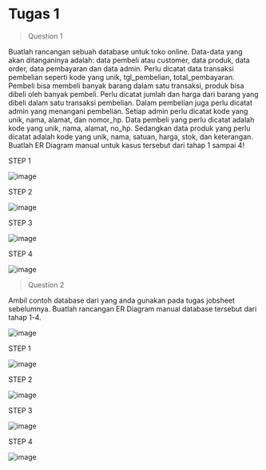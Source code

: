 <h1 class="code-line" data-line-start=0 data-line-end=1 ><a id="PRAKTIKUM 1"></a>Tugas 1</h1>


> Question 1

Buatlah rancangan sebuah database untuk toko online. Data-data yang akan ditanganinya adalah:
data pembeli atau customer, data produk, data order, data pembayaran dan data admin. Perlu dicatat data transaksi pembelian seperti kode yang unik, tgl_pembelian, total_pembayaran. Pembeli bisa membeli banyak barang dalam satu transaksi, produk bisa dibeli oleh banyak pembeli. Perlu dicatat jumlah dan harga dari barang yang dibeli dalam satu transaksi pembelian. Dalam pembelian juga perlu dicatat admin yang menangani pembelian. Setiap admin perlu dicatat kode yang unik, nama, alamat, dan nomor_hp. Data pembeli yang perlu dicatat adalah kode yang unik, nama, alamat, no_hp. Sedangkan data produk yang perlu dicatat adalah kode yang unik, nama, satuan, harga, stok, dan keterangan. Buatlah ER Diagram manual untuk kasus tersebut dari tahap 1 sampai 4!

<p class="has-line-data" data-line-start="7" data-line-end="9">STEP 1</p>
 
![image](https://github.com/Crown-us/Praktikum-Basis-Data/assets/55532281/1a4b6f14-e4a0-4c69-a8c4-740853b8b22c)


<p class="has-line-data" data-line-start="7" data-line-end="9">STEP 2</p>
 
![image](https://github.com/Crown-us/Praktikum-Basis-Data/assets/55532281/d3674092-f80f-4020-b3c6-21872df1a3dc)


<p class="has-line-data" data-line-start="7" data-line-end="9">STEP 3</p>
 
![image](https://github.com/Crown-us/Praktikum-Basis-Data/assets/55532281/b6c71698-2c82-4bd7-a80a-ba7bbf43ef26)


<p class="has-line-data" data-line-start="7" data-line-end="9">STEP 4</p>
 
![image](https://github.com/Crown-us/Praktikum-Basis-Data/assets/55532281/0f07fa84-9edf-4ccd-9d1e-bcbceec56bfe)

> Question 2

Ambil contoh database dari yang anda gunakan pada tugas jobsheet sebelumnya. Buatlah rancangan ER Diagram manual database tersebut dari tahap 1-4.

![image](https://github.com/Crown-us/Praktikum-Basis-Data/assets/55532281/785bc3e1-8f45-4afe-88eb-ccef3ff5c17b)

<p class="has-line-data" data-line-start="7" data-line-end="9">STEP 1</p>

![image](https://github.com/Crown-us/Praktikum-Basis-Data/assets/55532281/d1836685-609c-405f-bf4d-d6e2665852ae)

<p class="has-line-data" data-line-start="7" data-line-end="9">STEP 2</p>

![image](https://github.com/Crown-us/Praktikum-Basis-Data/assets/55532281/98f06e44-8068-418d-b152-cb8a28764e93)

<p class="has-line-data" data-line-start="7" data-line-end="9">STEP 3</p>

![image](https://github.com/Crown-us/Praktikum-Basis-Data/assets/55532281/1cd43089-5b26-482d-85a9-c3dd025cc1c7)


<p class="has-line-data" data-line-start="7" data-line-end="9">STEP 4</p>

![image](https://github.com/Crown-us/Praktikum-Basis-Data/assets/55532281/315851ea-8b63-49e1-baf3-d05301798229)






